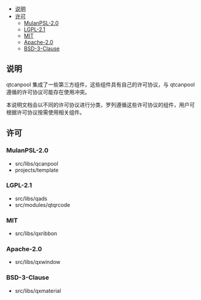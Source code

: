 <!-- TOC -->

- [说明](#说明)
- [许可](#许可)
    - [MulanPSL-2.0](#mulanpsl-20)
    - [LGPL-2.1](#lgpl-21)
    - [MIT](#mit)
    - [Apache-2.0](#apache-20)
    - [BSD-3-Clause](#bsd-3-clause)

<!-- /TOC -->

## 说明
qtcanpool 集成了一些第三方组件，这些组件具有自己的许可协议，与 qtcanpool 遵循的许可协议可能存在使用冲突。

本说明文档会以不同的许可协议进行分类，罗列遵循这些许可协议的组件，用户可根据许可协议按需使用相关组件。

## 许可

### MulanPSL-2.0
- src/libs/qcanpool
- projects/template

### LGPL-2.1
- src/libs/qads
- src/modules/qtqrcode

### MIT
- src/libs/qxribbon

### Apache-2.0
- src/libs/qxwindow

### BSD-3-Clause
- src/libs/qxmaterial
